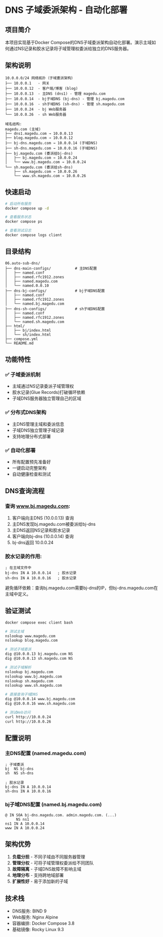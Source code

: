 # DNS 子域委派架构 - 自动化部署

## 项目简介

本项目实现基于Docker Compose的DNS子域委派架构自动化部署。演示主域如何通过NS记录和胶水记录将子域管理权委派给独立的DNS服务器。

## 架构说明

```
10.0.0.0/24 网络拓扑（子域委派架构）
├── 10.0.0.1   - 网关
├── 10.0.0.12  - 客户端/博客 (blog)
├── 10.0.0.13  - 主DNS (dns1) - 管理 magedu.com
├── 10.0.0.14  - bj子域DNS (bj-dns) - 管理 bj.magedu.com
├── 10.0.0.16  - sh子域DNS (sh-dns) - 管理 sh.magedu.com
├── 10.0.0.24  - bj Web服务器
└── 10.0.0.26  - sh Web服务器

域名结构:
magedu.com (主域)
├── dns1.magedu.com → 10.0.0.13
├── blog.magedu.com → 10.0.0.12
├── bj-dns.magedu.com → 10.0.0.14 (子域DNS)
├── sh-dns.magedu.com → 10.0.0.16 (子域DNS)
├── bj.magedu.com (委派给bj-dns)
│   ├── bj.magedu.com → 10.0.0.24
│   └── www.bj.magedu.com → 10.0.0.24
└── sh.magedu.com (委派给sh-dns)
    ├── sh.magedu.com → 10.0.0.26
    └── www.sh.magedu.com → 10.0.0.26
```

## 快速启动

```bash
# 启动所有服务
docker compose up -d

# 查看服务状态
docker compose ps

# 查看测试日志
docker compose logs client
```

## 目录结构

```
06.auto-sub-dns/
├── dns-main-configs/           # 主DNS配置
│   ├── named.conf
│   ├── named.rfc1912.zones
│   ├── named.magedu.com
│   └── named.0.0.10
├── dns-bj-configs/             # bj子域DNS配置
│   ├── named.conf
│   ├── named.rfc1912.zones
│   └── named.bj.magedu.com
├── dns-sh-configs/             # sh子域DNS配置
│   ├── named.conf
│   ├── named.rfc1912.zones
│   └── named.sh.magedu.com
├── html/
│   ├── bj/index.html
│   └── sh/index.html
├── compose.yml
└── README.md
```

## 功能特性

### ✅ 子域委派机制
- 主域通过NS记录委派子域管理权
- 胶水记录(Glue Records)打破循环依赖
- 子域DNS服务器独立管理自己的区域

### ✅ 分布式DNS架构
- 主DNS管理主域和委派信息
- 子域DNS独立管理子域记录
- 支持地理分布式部署

### ✅ 自动化部署
- 所有配置预先准备好
- 一键启动完整架构
- 自动健康检查和测试

## DNS查询流程

### 查询 www.bj.magedu.com:
1. 客户端向主DNS (10.0.0.13) 查询
2. 主DNS发现bj.magedu.com被委派给bj-dns
3. 主DNS返回NS记录和胶水记录
4. 客户端向bj-dns (10.0.0.14) 查询
5. bj-dns返回 10.0.0.24

### 胶水记录的作用:
```
; 在主域文件中
bj-dns IN A 10.0.0.14   ; 胶水记录
sh-dns IN A 10.0.0.16   ; 胶水记录
```
避免循环依赖：查询bj.magedu.com需要bj-dns的IP，但bj-dns.magedu.com在主域中定义。

## 验证测试

```bash
docker compose exec client bash

# 测试主域
nslookup www.magedu.com
nslookup blog.magedu.com

# 测试子域委派
dig @10.0.0.13 bj.magedu.com NS
dig @10.0.0.13 sh.magedu.com NS

# 测试子域解析
nslookup bj.magedu.com
nslookup www.bj.magedu.com
nslookup sh.magedu.com
nslookup www.sh.magedu.com

# 直接查询子域DNS
dig @10.0.0.14 www.bj.magedu.com
dig @10.0.0.16 www.sh.magedu.com

# 测试Web访问
curl http://10.0.0.24
curl http://10.0.0.26
```

## 配置说明

### 主DNS配置 (named.magedu.com)
```
; 子域委派
bj  NS bj-dns
sh  NS sh-dns

; 胶水记录
bj-dns IN A 10.0.0.14
sh-dns IN A 10.0.0.16
```

### bj子域DNS配置 (named.bj.magedu.com)
```
@ IN SOA bj-dns.magedu.com. admin.magedu.com. (...)
     NS ns1
ns1 IN A 10.0.0.14
www IN A 10.0.0.24
```

## 架构优势

1. **负载分担** - 不同子域由不同服务器管理
2. **管理分权** - 可将子域管理权委派给不同团队
3. **故障隔离** - 子域DNS故障不影响主域
4. **地理分布** - 支持跨地域部署
5. **扩展性好** - 易于添加新的子域

## 技术栈

- DNS服务: BIND 9
- Web服务: Nginx Alpine
- 容器编排: Docker Compose 3.8
- 基础镜像: Rocky Linux 9.3
